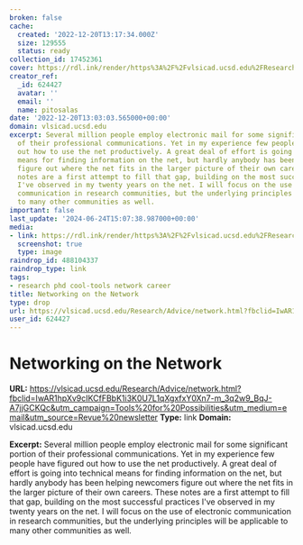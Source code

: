```yaml
---
broken: false
cache:
  created: '2022-12-20T13:17:34.000Z'
  size: 129555
  status: ready
collection_id: 17452361
cover: https://rdl.ink/render/https%3A%2F%2Fvlsicad.ucsd.edu%2FResearch%2FAdvice%2Fnetwork.html%3Ffbclid%3DIwAR1hpXv9cIKCfFBbK1i3K0U7L1qXgxfxY0Xn7-m_3q2w9_BqJ-A7jjGCKQc%26utm_campaign%3DTools%2520for%2520Possibilities%26utm_medium%3Demail%26utm_source%3DRevue%2520newsletter
creator_ref:
  _id: 624427
  avatar: ''
  email: ''
  name: pitosalas
date: '2022-12-20T13:03:03.565000+00:00'
domain: vlsicad.ucsd.edu
excerpt: Several million people employ electronic mail for some significant portion
  of their professional communications. Yet in my experience few people have figured
  out how to use the net productively. A great deal of effort is going into technical
  means for finding information on the net, but hardly anybody has been helping newcomers
  figure out where the net fits in the larger picture of their own careers. These
  notes are a first attempt to fill that gap, building on the most successful practices
  I've observed in my twenty years on the net. I will focus on the use of electronic
  communication in research communities, but the underlying principles will be applicable
  to many other communities as well.
important: false
last_update: '2024-06-24T15:07:38.987000+00:00'
media:
- link: https://rdl.ink/render/https%3A%2F%2Fvlsicad.ucsd.edu%2FResearch%2FAdvice%2Fnetwork.html%3Ffbclid%3DIwAR1hpXv9cIKCfFBbK1i3K0U7L1qXgxfxY0Xn7-m_3q2w9_BqJ-A7jjGCKQc%26utm_campaign%3DTools%2520for%2520Possibilities%26utm_medium%3Demail%26utm_source%3DRevue%2520newsletter
  screenshot: true
  type: image
raindrop_id: 488104337
raindrop_type: link
tags:
- research phd cool-tools network career
title: Networking on the Network
type: drop
url: https://vlsicad.ucsd.edu/Research/Advice/network.html?fbclid=IwAR1hpXv9cIKCfFBbK1i3K0U7L1qXgxfxY0Xn7-m_3q2w9_BqJ-A7jjGCKQc&utm_campaign=Tools%20for%20Possibilities&utm_medium=email&utm_source=Revue%20newsletter
user_id: 624427
---
```


# Networking on the Network

**URL:** https://vlsicad.ucsd.edu/Research/Advice/network.html?fbclid=IwAR1hpXv9cIKCfFBbK1i3K0U7L1qXgxfxY0Xn7-m_3q2w9_BqJ-A7jjGCKQc&utm_campaign=Tools%20for%20Possibilities&utm_medium=email&utm_source=Revue%20newsletter
**Type:** link
**Domain:** vlsicad.ucsd.edu

**Excerpt:** Several million people employ electronic mail for some significant portion of their professional communications. Yet in my experience few people have figured out how to use the net productively. A great deal of effort is going into technical means for finding information on the net, but hardly anybody has been helping newcomers figure out where the net fits in the larger picture of their own careers. These notes are a first attempt to fill that gap, building on the most successful practices I've observed in my twenty years on the net. I will focus on the use of electronic communication in research communities, but the underlying principles will be applicable to many other communities as well.
